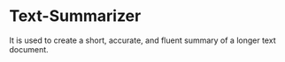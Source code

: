 # Text-Summarizer
It is used to create a short, accurate, and fluent summary of a longer text document.
